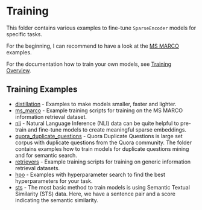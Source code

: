 # Training

This folder contains various examples to fine-tune `SparseEncoder` models for specific tasks.

For the beginning, I can recommend to have a look at the [MS MARCO](ms_marco/) examples.

For the documentation how to train your own models, see [Training Overview](http://www.sbert.net/docs/sparse_encoder/training_overview.html).

## Training Examples
- [distillation](distillation/) - Examples to make models smaller, faster and lighter.
- [ms_marco](ms_marco/) - Example training scripts for training on the MS MARCO information retrieval dataset.
- [nli](nli/) - Natural Language Inference (NLI) data can be quite helpful to pre-train and fine-tune models to create meaningful sparse embeddings.
- [quora_duplicate_questions](quora_duplicate_questions/) - Quora Duplicate Questions is large set corpus with duplicate questions from the Quora community. The folder contains examples how to train models for duplicate questions mining and for semantic search.
- [retrievers](retrievers/) - Example training scripts for training on generic information retrieval datasets.
- [hpo](hpo/) - Examples with hyperparameter search to find the best hyperparameters for your task.
- [sts](sts/) - The most basic method to train models is using Semantic Textual Similarity (STS) data. Here, we have a sentence pair and a score indicating the semantic similarity.

